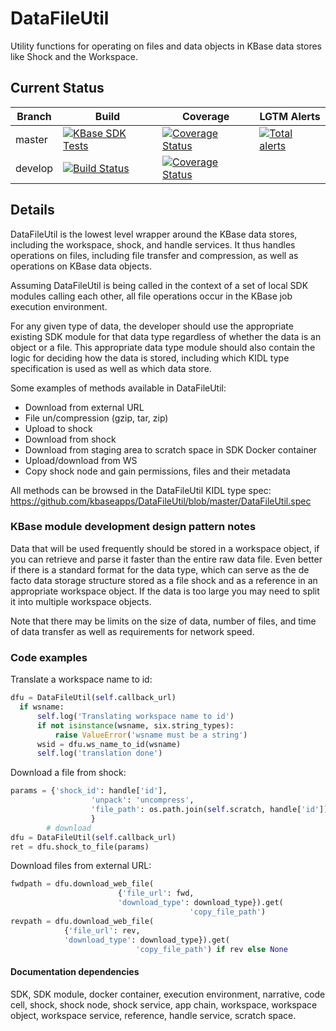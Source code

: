 # DataFileUtil
Utility functions for operating on files and data objects in KBase data stores like Shock and the Workspace.

## Current Status

| Branch  | Build                                                              | Coverage                                                                         | LGTM Alerts                                                     |
| ------- | ------------------------------------------------------------------ | -------------------------------------------------------------------------------- | --------------------------------------------------------------- |
| master  | [![KBase SDK Tests](https://github.com/kbaseapps/DataFileUtil/workflows/KBase%20SDK%20Tests/badge.svg)](https://github.com/kbaseapps/DataFileUtil/actions?query=workflow%3A%22KBase+SDK+Tests%22)  | [![Coverage Status](https://coveralls.io/repos/github/kbaseapps/DataFileUtil/badge.svg?branch=master)](https://coveralls.io/github/kbaseapps/DataFileUtil?branch=master)  | [![Total alerts](https://img.shields.io/lgtm/alerts/g/kbaseapps/DataFileUtil.svg?logo=lgtm&logoWidth=18)](https://lgtm.com/projects/g/kbaseapps/DataFileUtil/alerts/)  |
| develop  | [![Build Status](https://travis-ci.org/kbaseapps/DataFileUtil.svg?branch=develop)](https://travis-ci.org/kbaseapps/DataFileUtil)  | [![Coverage Status](https://coveralls.io/repos/github/kbaseapps/DataFileUtil/badge.svg?branch=develop)](https://coveralls.io/github/kbaseapps/DataFileUtil?branch=develop)  |  |

## Details
DataFileUtil is the lowest level wrapper around the KBase data stores, including the workspace, shock, and handle services. It thus handles operations on files, including file transfer and compression, as well as operations on KBase data objects.

Assuming DataFileUtil is being called in the context of a set of local SDK modules calling each other, all file operations occur in the KBase job execution environment.

For any given type of data, the developer should use the appropriate existing SDK module for that data type regardless of whether the data is an object or a file. This appropriate data type module should also contain the logic for deciding how the data is stored, including which KIDL type specification is used as well as which data store.

Some examples of methods available in DataFileUtil:
- Download from external URL
- File un/compression (gzip, tar, zip)
- Upload to shock
- Download from shock
- Download from staging area to scratch space in SDK Docker container
- Upload/download from WS
- Copy shock node and gain permissions, files and their metadata

All methods can be browsed in the DataFileUtil KIDL type spec:
https://github.com/kbaseapps/DataFileUtil/blob/master/DataFileUtil.spec


### KBase module development design pattern notes

Data that will be used frequently should be stored in a workspace object, if you can retrieve and parse it faster than the entire raw data file. Even better if there is a standard format for the data type, which can serve as the de facto data storage structure stored as a file shock and as a reference in an appropriate workspace object. If the data is too large you may need to split it into multiple workspace objects.

Note that there may be limits on the size of data, number of files, and time of data transfer as well as requirements for network speed.

### Code examples

Translate a workspace name to id:
```python
dfu = DataFileUtil(self.callback_url)
  if wsname:
      self.log('Translating workspace name to id')
      if not isinstance(wsname, six.string_types):
          raise ValueError('wsname must be a string')
      wsid = dfu.ws_name_to_id(wsname)
      self.log('translation done')
```

Download a file from shock:
```python
params = {'shock_id': handle['id'],
                  'unpack': 'uncompress',
                  'file_path': os.path.join(self.scratch, handle['id'])
                  }
        # download
dfu = DataFileUtil(self.callback_url)
ret = dfu.shock_to_file(params)
```

Download files from external URL:
```python
fwdpath = dfu.download_web_file(
                        {'file_url': fwd,
                        'download_type': download_type}).get(
                                        'copy_file_path')
revpath = dfu.download_web_file(
            {'file_url': rev,
            'download_type': download_type}).get(
                            'copy_file_path') if rev else None
```





#### Documentation dependencies

SDK, SDK module, docker container, execution environment, narrative, code cell, shock, shock node, shock service, app chain, workspace, workspace object, workspace service, reference, handle service, scratch space.


